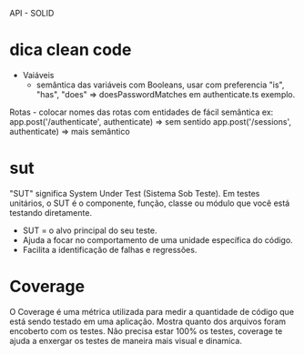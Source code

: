 API - SOLID

# dica clean code
  * Vaiáveis
    - semântica das variáveis com Booleans, usar com    preferencia "is", "has", "does" => doesPasswordMatches em authenticate.ts exemplo. 

   Rotas
    - colocar nomes das rotas com entidades de fácil semântica 
    ex: 
      app.post('/authenticate', authenticate) => sem sentido
      app.post('/sessions', authenticate) => mais semântico
  
# sut
  "SUT" significa System Under Test (Sistema Sob Teste). Em testes unitários, o SUT é o componente, função, classe ou módulo que você está testando diretamente.

  - SUT = o alvo principal do seu teste.
  - Ajuda a focar no comportamento de uma unidade específica do código.
  - Facilita a identificação de falhas e regressões.

# Coverage
  O Coverage é uma métrica utilizada para medir a quantidade de código que está sendo testado em uma aplicação.
  Mostra quanto dos arquivos foram encoberto com os testes.
  Não precisa estar 100% os testes, coverage te ajuda a enxergar os testes de maneira mais visual e dinamica.

